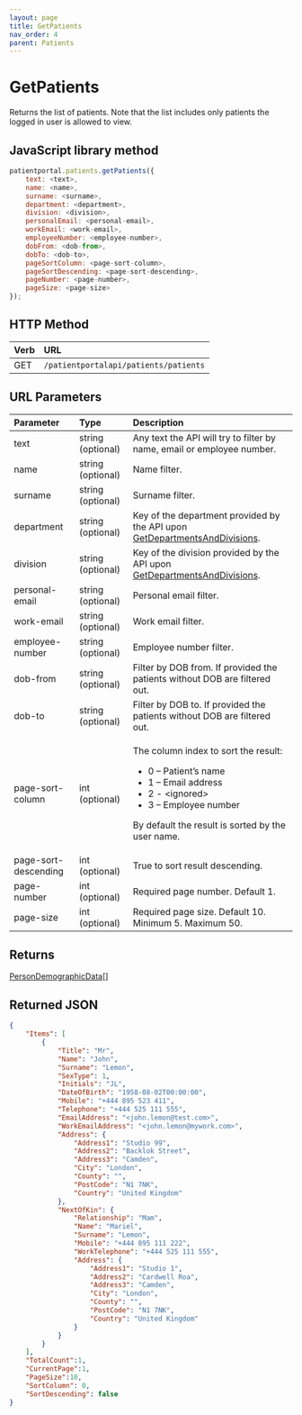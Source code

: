 ```yaml
---
layout: page
title: GetPatients
nav_order: 4
parent: Patients
---
```


# GetPatients

Returns the list of patients. Note that the list includes only patients the logged in user is allowed to view.

## JavaScript library method

```javascript
patientportal.patients.getPatients({
    text: <text>,
    name: <name>,
    surname: <surname>,
    department: <department>,
    division: <division>,
    personalEmail: <personal-email>,
    workEmail: <work-email>,
    employeeNumber: <employee-number>,
    dobFrom: <dob-from>,
    dobTo: <dob-to>,
    pageSortColumn: <page-sort-column>,
    pageSortDescending: <page-sort-descending>,
    pageNumber: <page-number>,
    pageSize: <page-size>
});
```

## HTTP Method

| Verb | URL                                               |
|:-----|:--------------------------------------------------|
| GET | `/patientportalapi/patients/patients` |

## URL Parameters

<table>
    <thead>
        <tr>
            <th style="text-align: left">Parameter</th>
            <th style="text-align: left">Type</th>
            <th style="text-align: left">Description</th>
        </tr>
    </thead>
    <tbody>
        <tr>
            <td>text</td>
            <td>string (optional)</td>
            <td>Any text the API will try to filter by name, email or employee number.</td>
        </tr>
        <tr>
            <td>name</td>
            <td>string (optional)</td>
            <td>Name filter.</td>
        </tr>
        <tr>
            <td>surname</td>
            <td>string (optional)</td>
            <td>Surname filter.</td>
        </tr>
        <tr>
            <td>department</td>
            <td>string (optional)</td>
            <td>Key of the department provided by the API upon <a href="../patient/getdepartmentsanddivisions">GetDepartmentsAndDivisions</a>.</td>
        </tr>
        <tr>
            <td>division</td>
            <td>string (optional)</td>
            <td>Key of the division provided by the API upon <a href="../patient/getdepartmentsanddivisions">GetDepartmentsAndDivisions</a>.</td>
        </tr>
        <tr>
            <td>personal-email</td>
            <td>string (optional)</td>
            <td>Personal email filter.</td>
        </tr>
        <tr>
            <td>work-email</td>
            <td>string (optional)</td>
            <td>Work email filter.</td>
        </tr>
        <tr>
            <td>employee-number</td>
            <td>string (optional)</td>
            <td>Employee number filter.</td>
        </tr>
        <tr>
            <td>dob-from</td>
            <td>string (optional)</td>
            <td>Filter by DOB from. If provided the patients without DOB are filtered out.</td>
        </tr>
        <tr>
            <td>dob-to</td>
            <td>string (optional)</td>
            <td>Filter by DOB to. If provided the patients without DOB are filtered out.</td>
        </tr>
        <tr>
            <td>page-sort-column</td>
            <td>int (optional)</td>
            <td>
                <p>The column index to sort the result:</p>
                <ul>
                    <li>0 – Patient’s name</li>
                    <li>1 – Email address</li>
                    <li>2 - &lt;ignored&gt;</li>
                    <li>3 – Employee number</li>
                </ul>
                <p>By default the result is sorted by the user name.</p>
            </td>
        </tr>
        <tr>
            <td>page-sort-descending</td>
            <td>int (optional)</td>
            <td>True to sort result descending.</td>
        </tr>
        <tr>
            <td>page-number</td>
            <td>int (optional)</td>
            <td>Required page number. Default 1.</td>
        </tr>
        <tr>
            <td>page-size</td>
            <td>int (optional)</td>
            <td>Required page size. Default 10. Minimum 5. Maximum 50.</td>
        </tr>
    </tbody>
</table>

## Returns

[PersonDemographicData](../objects-and-data-types/persondemographicdata)[]

## Returned JSON

```json
{
    "Items": [
        {
            "Title": "Mr",
            "Name": "John",
            "Surname": "Lemon",
            "SexType": 1,
            "Initials": "JL",
            "DateOfBirth": "1958-08-02T00:00:00",
            "Mobile": "+444 895 523 411",
            "Telephone": "+444 525 111 555",
            "EmailAddress": "<john.lemon@test.com>",
            "WorkEmailAddress": "<john.lemon@mywork.com>",
            "Address": {
                "Address1": "Studio 99",
                "Address2": "Backlok Street",
                "Address3": "Camden",
                "City": "London",
                "County": "",
                "PostCode": "N1 7NK",
                "Country": "United Kingdom"
            },
            "NextOfKin": {
                "Relationship": "Mam",
                "Name": "Mariel",
                "Surname": "Lemon",
                "Mobile": "+444 895 111 222",
                "WorkTelephone": "+444 525 111 555",
                "Address": {
                    "Address1": "Studio 1",
                    "Address2": "Cardwell Roa",
                    "Address3": "Camden",
                    "City": "London",
                    "County": "",
                    "PostCode": "N1 7NK",
                    "Country": "United Kingdom"
                }
            }
        }
    ],
    "TotalCount":1,
    "CurrentPage":1,
    "PageSize":10,
    "SortColumn": 0,
    "SortDescending": false
}
```
